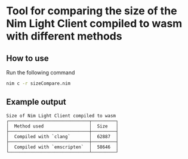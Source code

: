 # Tool for comparing the size of the Nim Light Client compiled to wasm with different methods

## How to use

Run the following command

```bash
nim c -r sizeCompare.nim
```

## Example output

```
Size of Nim Light Client compiled to wasm
┌──────────────────────────────┬─────────┐
│  Method used                 │  Size   │
├──────────────────────────────┼─────────┤
│  Compiled with `clang`       │  62887  │
├──────────────────────────────┼─────────┤
│  Compiled with `emscripten`  │  58646  │
└──────────────────────────────┴─────────┘
```
